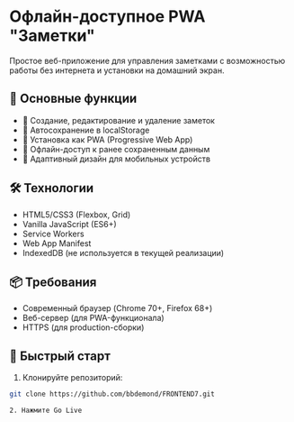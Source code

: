 # Офлайн-доступное PWA "Заметки"

Простое веб-приложение для управления заметками с возможностью работы без интернета и установки на домашний экран.

## 🌟 Основные функции
- 📝 Создание, редактирование и удаление заметок
- 💾 Автосохранение в localStorage
- 📲 Установка как PWA (Progressive Web App)
- 🚀 Офлайн-доступ к ранее сохраненным данным
- 📱 Адаптивный дизайн для мобильных устройств

## 🛠 Технологии
- HTML5/CSS3 (Flexbox, Grid)
- Vanilla JavaScript (ES6+)
- Service Workers
- Web App Manifest
- IndexedDB (не используется в текущей реализации)

## 📦 Требования
- Современный браузер (Chrome 70+, Firefox 68+)
- Веб-сервер (для PWA-функционала)
- HTTPS (для production-сборки)

## 🚀 Быстрый старт
1. Клонируйте репозиторий:
```bash
git clone https://github.com/bbdemond/FRONTEND7.git

2. Нажмите Go Live

